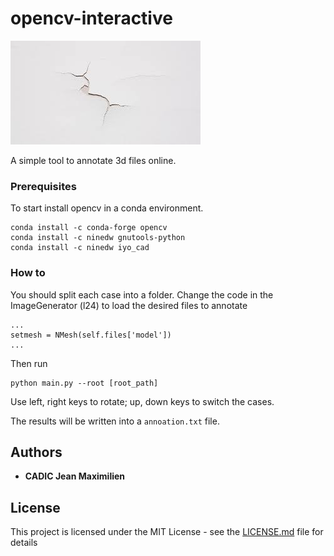 # opencv-interactive
![alt text](https://raw.githubusercontent.com/JeanMaximilienCadic/opencv-interactive/master/imgs/opencv-annotate.png)

A simple tool to annotate 3d files online.

### Prerequisites

To start install opencv in a conda environment.
```
conda install -c conda-forge opencv
conda install -c ninedw gnutools-python
conda install -c ninedw iyo_cad
```

### How to
You should split each case into a folder. Change the code in the ImageGenerator (l24) to load the desired files to annotate
```
...
setmesh = NMesh(self.files['model'])
...
```

Then run
```
python main.py --root [root_path]
```

Use left, right keys to rotate; up, down keys to switch the cases.

The results will be written into a `annoation.txt` file.

## Authors

* **CADIC Jean Maximilien**

## License

This project is licensed under the MIT License - see the [LICENSE.md](LICENSE.md) file for details
